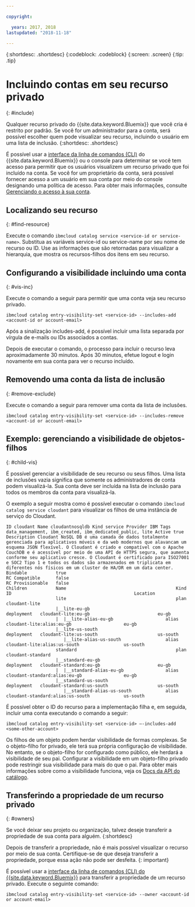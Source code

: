 ```yaml
---

copyright:

  years: 2017, 2018
lastupdated: "2018-11-18"

---
```


{:shortdesc: .shortdesc}
{:codeblock: .codeblock}
{:screen: .screen}
{:tip: .tip}

# Incluindo contas em seu recurso privado
{: #include}

Qualquer recurso privado do {{site.data.keyword.Bluemix}} que você cria é restrito por padrão. Se você for um administrador para a conta, será possível escolher quem pode visualizar seu recurso, incluindo o usuário em uma lista de inclusão.
{:shortdesc: .shortdesc}

É possível usar a [interface da linha de comandos (CLI)](/docs/cli/reference/ibmcloud/bx_cli.html#bluemix_catalog_entry_visibility_set) do {{site.data.keyword.Bluemix}} ou o console para determinar se você tem acesso para permitir que os usuários visualizem um recurso privado que foi incluído na conta. Se você for um proprietário da conta, será possível fornecer acesso a um usuário em sua conta por meio do console designando uma política de acesso. Para obter mais informações, consulte [Gerenciando o acesso à sua conta](access.html).

## Localizando seu recurso
{: #find-resource}

Execute o comando `ibmcloud catalog service <service-id or service-name>`. Substitua as variáveis service-id ou service-name por seu nome de recurso ou ID. Use as informações que são retornadas para visualizar a hierarquia, que mostra os recursos-filhos dos itens em seu recurso.

## Configurando a visibilidade incluindo uma conta
{: #vis-inc}

Execute o comando a seguir para permitir que uma conta veja seu recurso privado.

`ibmcloud catalog entry-visibility-set <service-id> --includes-add <account-id or account-email>`

Após a sinalização includes-add, é possível incluir uma lista separada por vírgula de e-mails ou IDs associados a contas.

Depois de executar o comando, o processo para incluir o recurso leva aproximadamente 30 minutos. Após 30 minutos, efetue logout e login novamente em sua conta para ver o recurso incluído.

## Removendo uma conta da lista de inclusão
{: #remove-exclude}

Execute o comando a seguir para remover uma conta da lista de inclusões.

`ibmcloud catalog entry-visibility-set <service-id> --includes-remove <account-id or account-email>`

## Exemplo: gerenciando a visibilidade de objetos-filhos
{: #child-vis}

É possível gerenciar a visibilidade de seu recurso ou seus filhos. Uma lista de inclusões vazia significa que somente os administradores de conta podem visualizá-la. Sua conta deve ser incluída na lista de inclusão para todos os membros da conta para visualizá-la.

O exemplo a seguir mostra como é possível executar o comando `ibmcloud catalog service cloudant` para visualizar os filhos de uma instância de serviço do Cloudant.

```
ID cloudant Name cloudantnosqldb Kind service Provider IBM Tags data_management, ibm_created, ibm_dedicated_public, lite Active true Description Cloudant NoSQL DB é uma camada de dados totalmente gerenciada para aplicativos móveis e da web modernos que alavancam um esquema JSON flexível. O Cloudant é criado e compatível com o Apache CouchDB e é acessível por meio de uma API de HTTPS segura, que aumenta conforme seu aplicativo cresce. O Cloudant é certificado para ISO27001 e SOC2 Tipo 1 e todos os dados são armazenados em triplicata em diferentes nós físicos em um cluster de HA/DR em um data center.
Bindable           true
RC Compatible      false
RC Provisionable   false
Children           Name                                          Kind         ID                                               Location
                   lite                                          plan         cloudant-lite
                   |__lite-eu-gb                             deployment   cloudant-lite:eu-gb                          eu-gb
                   |  |__lite-alias-eu-gb                    alias        cloudant-lite:alias:eu-gb                    eu-gb
                   |__lite-us-south                          deployment   cloudant-lite:us-south                       us-south
                      |__lite-alias-us-south                 alias        cloudant-lite:alias:us-south                 us-south
                   standard                                      plan         cloudant-standard
                   |__standard-eu-gb                         deployment   cloudant-standard:eu-gb                      eu-gb
                   |  |__standard-alias-eu-gb                alias        cloudant-standard:alias:eu-gb                eu-gb
                   |__standard-us-south                      deployment   cloudant-standard:us-south                   us-south
                      |__standard-alias-us-south             alias        cloudant-standard:alias:us-south             us-south
```

É possível obter o ID do recurso para a implementação filha e, em seguida, incluir uma conta executando o comando a seguir:

`ibmcloud catalog entry-visibility-set <service-id> —-includes-add <some-other-account>`

Os filhos de um objeto podem herdar visibilidade de formas complexas. Se o objeto-filho for privado, ele terá sua própria configuração de visibilidade. No entanto, se o objeto-filho for configurado como público, ele herdará a visibilidade de seu pai. Configurar a visibilidade em um objeto-filho privado pode restringir sua visibilidade para mais do que o pai. Para obter mais informações sobre como a visibilidade funciona, veja os [Docs da API do catálogo](https://{DomainName}/apidocs/globalcatalog).

## Transferindo a propriedade de um recurso privado
{: #owners}

Se você deixar seu projeto ou organização, talvez deseje transferir a propriedade de sua conta para alguém.
{:shortdesc}

Depois de transferir a propriedade, não é mais possível visualizar o recurso por meio de sua conta. Certifique-se de que deseja transferir a propriedade, porque essa ação não pode ser desfeita.
{: important}

É possível usar a [interface da linha de comandos (CLI) do {{site.data.keyword.Bluemix}}](/docs/cli/reference/ibmcloud/bx_cli.html#ibmcloud_commands_settings) para transferir a propriedade de um recurso privado. Execute o seguinte comando:

`ibmcloud catalog entry-visibility-set <service-id> --owner <account-id or account-email>`
